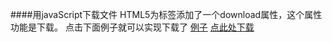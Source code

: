 ####用javaScript下载文件
HTML5为<a>标签添加了一个download属性，这个属性功能是下载。
点击下面例子就可以实现下载了
[例子]()
[<a href="#" download="./test.txt">点此处下载</a>](lemon83.github.io/note)